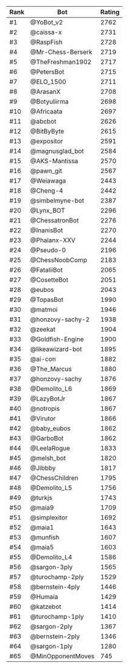 Rank|Bot|Rating
---|---|---
#1|@YoBot_v2|2762
#2|@caissa-x|2731
#3|@RaspFish|2728
#4|@Mr-Chess-Berserk|2719
#5|@TheFreshman1902|2717
#6|@PetersBot|2715
#7|@ELO_1500|2711
#8|@ArasanX|2708
#9|@Botyuliirma|2698
#10|@Africaata|2697
#11|@abcbot|2626
#12|@BitByByte|2615
#13|@expositor|2591
#14|@magnusglad_bot|2584
#15|@AKS-Mantissa|2570
#16|@pawn_git|2567
#17|@Weiawaga|2443
#18|@Cheng-4|2442
#19|@simbelmyne-bot|2387
#20|@Lynx_BOT|2296
#21|@ChessatronBot|2276
#22|@InanisBot|2270
#23|@Phalanx-XXV|2244
#24|@Pseudo-0|2196
#25|@ChessNoobComp|2183
#26|@FataliiBot|2065
#27|@CosetteBot|2051
#28|@eubos|2043
#29|@TopasBot|1990
#30|@matmoi|1946
#31|@honzovy-sachy-2|1938
#32|@zeekat|1904
#33|@Goldfish-Engine|1900
#34|@likeawizard-bot|1895
#35|@ai-con|1882
#36|@The_Marcus|1880
#37|@honzovy-sachy|1876
#38|@Demolito_L6|1869
#39|@LazyBotJr|1867
#40|@notropis|1867
#41|@Virutor|1866
#42|@baby_eubos|1862
#43|@GarboBot|1862
#44|@LeelaRogue|1833
#45|@melsh_bot|1820
#46|@Jibbby|1817
#47|@ChessChildren|1795
#48|@Demolito_L5|1756
#49|@turkjs|1743
#50|@maia9|1709
#51|@simplexitor|1692
#52|@maia1|1643
#53|@munfish|1607
#54|@maia5|1603
#55|@Demolito_L4|1586
#56|@sargon-3ply|1565
#57|@turochamp-2ply|1529
#58|@bernstein-4ply|1446
#59|@Humaia|1429
#60|@katzebot|1414
#61|@turochamp-1ply|1410
#62|@sargon-2ply|1367
#63|@bernstein-2ply|1346
#64|@sargon-1ply|1280
#65|@MinOpponentMoves|745

